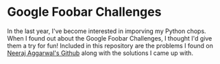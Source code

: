 # Google Foobar Challenges
In the last year, I've become interested in imporving my Python chops. When I found out about the Google Foobar Challenges, I thought I'd give them a try for fun! Included in this repository are the problems I found on [Neeraj Aggarwal's Github](https://github.com/n3a9/google-foobar) along with the solutions I came up with. 


